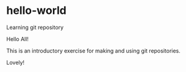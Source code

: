 # hello-world
Learning git repository

Hello All!

This is an introductory exercise for making and using git repositories.

Lovely!
